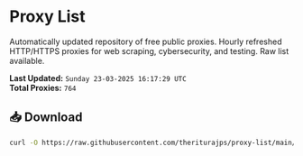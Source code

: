 # Proxy List

Automatically updated repository of free public proxies. Hourly refreshed HTTP/HTTPS proxies for web scraping, cybersecurity, and testing. Raw list available.

**Last Updated:** `Sunday 23-03-2025 16:17:29 UTC`  
**Total Proxies:** `764`

## 📥 Download
```bash
curl -O https://raw.githubusercontent.com/theriturajps/proxy-list/main/proxies.txt
